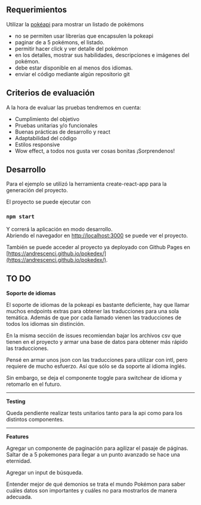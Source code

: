 ## Requerimientos
Utilizar la [pokéapi](https://pokeapi.co/docs/v2.html) para mostrar un listado de pokémons
   - no se permiten usar librerías que encapsulen la pokeapi
   - paginar de a 5 pokémons, el listado.
   - permitir hacer click y ver detalle del pokémon
   - en los detalles, mostrar sus habilidades, descripciones e imágenes del pokémon.
   - debe estar disponible en al menos dos idiomas.
   - enviar el código mediante algún repositorio git

## Criterios de evaluación
A la hora de evaluar las pruebas tendremos en cuenta:
   - Cumplimiento del objetivo
   - Pruebas unitarias y/o funcionales
   - Buenas prácticas de desarrollo y react
   - Adaptabilidad del código
   - Estilos responsive
   - Wow effect, a todos nos gusta ver cosas bonitas ¡Sorprendenos!

## Desarrollo

Para el ejemplo se utilizó la herramienta create-react-app para la generación del proyecto.

El proyecto se puede ejecutar con

### `npm start`

Y correrá la aplicación en modo desarrollo.<br />
Abriendo el navegador en  [http://localhost:3000](http://localhost:3000) se puede ver el proyecto.

También se puede acceder al proyecto ya deployado con Github Pages en [https://andrescenci.github.io/pokedex/](https://andrescenci.github.io/pokedex/).

## TO DO

**Soporte de idiomas**

El soporte de idiomas de la pokeapi es bastante deficiente, hay que llamar muchos endpoints extras para obtener las traducciones para una sola temática.  Además de que por cada llamado vienen las traducciones de todos los idiomas sin distinción.

En la misma sección de issues recomiendan bajar los archivos csv que tienen en el proyecto y armar una base de datos para obtener más rápido las traducciones.

Pensé en armar unos json con las traducciones para utilizar con intl, pero requiere de mucho esfuerzo. Así que sólo se da soporte al idioma inglés. 

Sin embargo, se deja el componente toggle para switchear de idioma y retomarlo en el futuro.

---

**Testing**

Queda pendiente realizar tests unitarios tanto para la api como para los distintos componentes.

---

**Features**

Agregar un componente de paginación para agilizar el pasaje de páginas. Saltar de a 5 pokemones para llegar a un punto avanzado se hace una eternidad.

Agregar un input de búsqueda.

Entender mejor de qué demonios se trata el mundo Pokémon para saber cuáles datos son importantes y cuáles no para mostrarlos de manera adecuada.
